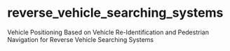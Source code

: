 # reverse_vehicle_searching_systems
Vehicle Positioning Based on Vehicle Re-Identification and Pedestrian Navigation for Reverse Vehicle Searching Systems
